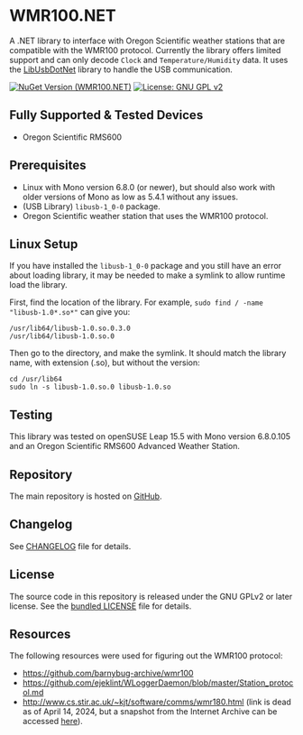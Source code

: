 # WMR100.NET

A .NET library to interface with Oregon Scientific weather stations that are compatible with the WMR100 protocol. Currently the library offers limited support and can only decode `Clock` and `Temperature/Humidity` data. It uses the [LibUsbDotNet](https://github.com/LibUsbDotNet/LibUsbDotNet) library to handle the USB communication.

[![NuGet Version (WMR100.NET)](https://img.shields.io/nuget/v/WMR100.NET.svg)](https://www.nuget.org/packages/WMR100.NET/)
[![License: GNU GPL v2](https://img.shields.io/badge/License-GPL_v2-blue.svg)](https://github.com/cristianst85/WMR100.NET/blob/master/LICENSE)

## Fully Supported & Tested Devices

* Oregon Scientific RMS600

## Prerequisites

* Linux with Mono version 6.8.0 (or newer), but should also work with older versions of Mono as low as 5.4.1 without any issues.
* (USB Library) `libusb-1_0-0` package.
* Oregon Scientific weather station that uses the WMR100 protocol.

## Linux Setup

If you have installed the `libusb-1_0-0` package and you still have an error about loading library, it may be needed to make a symlink to allow runtime load the library.

First, find the location of the library. For example, `sudo find / -name "libusb-1.0*.so*"` can give you:

```
/usr/lib64/libusb-1.0.so.0.3.0
/usr/lib64/libusb-1.0.so.0
```

Then go to the directory, and make the symlink. It should match the library name, with extension (.so), but without the version:

```
cd /usr/lib64
sudo ln -s libusb-1.0.so.0 libusb-1.0.so
```

## Testing

This library was tested on openSUSE Leap 15.5 with Mono version 6.8.0.105 and an Oregon Scientific RMS600 Advanced Weather Station.

## Repository

The main repository is hosted on [GitHub](https://github.com/cristianst85/WMR100.NET).

## Changelog

See [CHANGELOG](https://github.com/cristianst85/WMR100.NET/blob/master/CHANGELOG.md) file for details.

## License

The source code in this repository is released under the GNU GPLv2 or later license. See the [bundled LICENSE](https://github.com/cristianst85/WMR100.NET/blob/master/LICENSE) file for details.

## Resources

The following resources were used for figuring out the WMR100 protocol:

 * https://github.com/barnybug-archive/wmr100
 * https://github.com/ejeklint/WLoggerDaemon/blob/master/Station_protocol.md
 * http://www.cs.stir.ac.uk/~kjt/software/comms/wmr180.html (link is dead as of April 14, 2024, but a snapshot from the Internet Archive can be accessed [here](https://web.archive.org/web/20200107095622/https://www.cs.stir.ac.uk/~kjt/software/comms/wmr180.html)).
